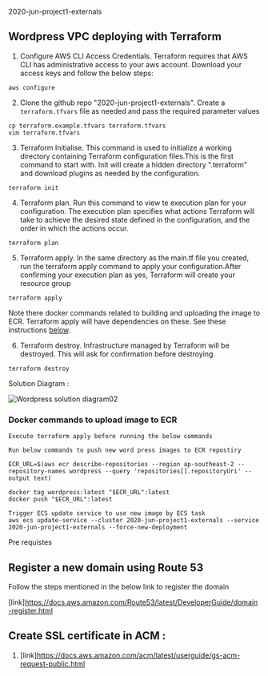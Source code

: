 2020-jun-project1-externals

## Wordpress VPC deploying with Terraform

1. Configure AWS CLI Access Credentials.
Terraform requires that AWS CLI has administrative access to your aws account. Download your access keys and follow the below steps:

```
aws configure
```

2. Clone the github repo "2020-jun-project1-externals". Create a `terraform.tfvars` file as needed and pass the required parameter values
```
cp terraform.example.tfvars terraform.tfvars
vim terraform.tfvars
```

3. Terraform Initialise. This command is used to initialize a working directory containing Terraform configuration files.This is the first command to start with.  Init will create a hidden directory ".terraform" and download plugins as needed by the configuration.

```
terraform init
```

4. Terraform plan. Run this command to view te execution plan for your configuration. The execution plan specifies what actions Terraform will take to achieve the desired state defined in the configuration, and the order in which the actions occur.

```
terraform plan
```

5. Terraform apply. In the same directory as the main.tf file you created, run the terraform apply command to apply your configuration.After confirming your execution plan as yes, Terraform will create your resource group

```
terraform apply
```
Note there docker commands related to building and uploading the image to ECR.  Terraform apply will have dependencies on these.  See these instructions [below](#docker-commands-to-upload-image-to-ecr).

6. Terraform destroy. Infrastructure managed by Terraform will be destroyed. This will ask for confirmation before destroying.

```
terraform destroy

```

Solution Diagram :

![Wordpress solution diagram02](https://user-images.githubusercontent.com/38310128/88801373-f5876680-d1ec-11ea-8fd1-37cac55a5c9e.jpg)


### Docker commands to upload image to ECR
```
Execute terraform apply before running the below commands

Run below commands to push new word press images to ECR repostiry

ECR_URL=$(aws ecr describe-repositories --region ap-southeast-2 --repository-names wordpress --query 'repositories[].repositoryUri' --output text)

docker tag wordpress:latest "$ECR_URL":latest
docker push "$ECR_URL":latest

Trigger ECS update service to use new image by ECS task
aws ecs update-service --cluster 2020-jun-project1-externals --service 2020-jun-project1-externals --force-new-deployment
````

Pre requistes 

## Register a new domain using Route 53

Follow the steps mentioned in the below link to register the domain


[link]https://docs.aws.amazon.com/Route53/latest/DeveloperGuide/domain-register.html


## Create SSL certificate in ACM :


1. [link]https://docs.aws.amazon.com/acm/latest/userguide/gs-acm-request-public.html











